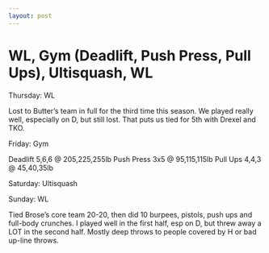 ```yaml
---
layout: post
---
```


# WL, Gym (Deadlift, Push Press, Pull Ups), Ultisquash, WL

Thursday: WL

Lost to Butter&rsquo;s team in full for the third time this season. We played
really well, especially on D, but still lost. That puts us tied for 5th
with Drexel and TKO.


Friday: Gym

Deadlift 5,6,6 @ 205,225,255lb
Push Press 3x5 @ 95,115,115lb
Pull Ups 4,4,3 @ 45,40,35lb


Saturday: Ultisquash

Sunday: WL

Tied Brose&rsquo;s core team 20-20, then did 10 burpees, pistols, push ups and
full-body crunches. I played well in the first half, esp on D, but threw
away a LOT in the second half. Mostly deep throws to people covered by H or
bad up-line throws.
